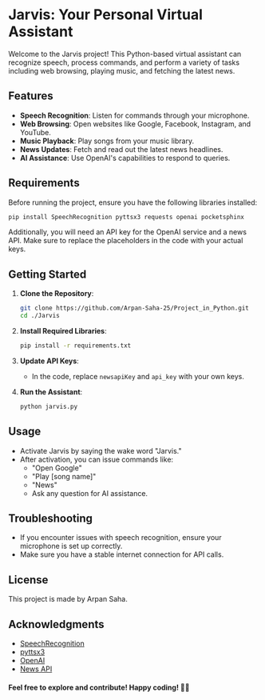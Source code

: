 # Jarvis: Your Personal Virtual Assistant

Welcome to the Jarvis project! This Python-based virtual assistant can recognize speech, process commands, and perform a variety of tasks including web browsing, playing music, and fetching the latest news.

## Features

- **Speech Recognition**: Listen for commands through your microphone.
- **Web Browsing**: Open websites like Google, Facebook, Instagram, and YouTube.
- **Music Playback**: Play songs from your music library.
- **News Updates**: Fetch and read out the latest news headlines.
- **AI Assistance**: Use OpenAI's capabilities to respond to queries.

## Requirements

Before running the project, ensure you have the following libraries installed:

```bash
pip install SpeechRecognition pyttsx3 requests openai pocketsphinx
```

Additionally, you will need an API key for the OpenAI service and a news API. Make sure to replace the placeholders in the code with your actual keys.

## Getting Started

1. **Clone the Repository**:
   ```bash
   git clone https://github.com/Arpan-Saha-25/Project_in_Python.git
   cd ./Jarvis
   ```

2. **Install Required Libraries**:
   ```bash
   pip install -r requirements.txt
   ```

3. **Update API Keys**:
   - In the code, replace `newsapiKey` and `api_key` with your own keys.

4. **Run the Assistant**:
   ```bash
   python jarvis.py
   ```

## Usage

- Activate Jarvis by saying the wake word "Jarvis."
- After activation, you can issue commands like:
  - "Open Google"
  - "Play [song name]"
  - "News"
  - Ask any question for AI assistance.

## Troubleshooting

- If you encounter issues with speech recognition, ensure your microphone is set up correctly.
- Make sure you have a stable internet connection for API calls.

## License

This project is made by Arpan Saha.

## Acknowledgments

- [SpeechRecognition](https://pypi.org/project/SpeechRecognition/)
- [pyttsx3](https://pypi.org/project/pyttsx3/)
- [OpenAI](https://openai.com/)
- [News API](https://newsapi.org/)



#### Feel free to explore and contribute! Happy coding! 🐍✨